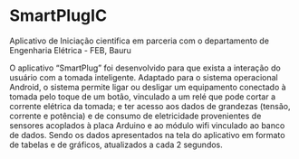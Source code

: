 # SmartPlugIC
Aplicativo de Iniciação cientifica em parceria com o departamento de Engenharia Elétrica - FEB, Bauru

O aplicativo “SmartPlug” foi desenvolvido para que exista a interação do usuário com a tomada inteligente. Adaptado para o sistema operacional Android, o sistema permite ligar ou desligar um equipamento conectado à tomada pelo toque de um botão, vinculado a um relé que pode cortar a corrente elétrica da tomada; e ter acesso aos dados de grandezas (tensão, corrente e potência) e de consumo de eletricidade provenientes de sensores acoplados à placa Arduino e ao módulo wifi vinculado ao banco de dados. Sendo os dados apresentados na tela do aplicativo em formato de tabelas e de gráficos, atualizados a cada 2 segundos.
